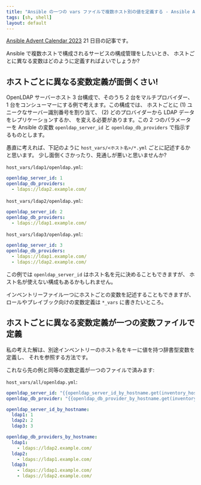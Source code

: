```yaml
---
title: "Ansible の一つの vars ファイルで複数ホスト別の値を定義する - Ansible Advent Calendar 2023"
tags: [sh, shell]
layout: default
---
```


[Ansible Advent Calendar 2023](https://qiita.com/advent-calendar/2023/ansible)
21 日目の記事です。

Ansible で複数ホストで構成されるサービスの構成管理をしたいとき、
ホストごとに異なる変数はどのように定義すればよいでしょうか?

ホストごとに異なる変数定義が面倒くさい!
----------------------------------------------------------------------

OpenLDAP サーバーホスト 3 台構成で、そのうち 2 台をマルチプロバイダー、
1 台をコンシューマーにする例で考えます。この構成では、
ホストごとに (1) ユニークなサーバー識別番号を割り当て、
(2) どのプロバイダーから LDAP データをレプリケーションするか、
を変える必要があります。この 2 つのパラメーターを Ansible の変数
`openldap_server_id` と `openldap_db_providers` で指示するものとします。

愚直に考えれば、下記のように `host_vars/<ホスト名>/*.yml`
ごとに記述するかと思います。
少し面倒くさかったり、見通しが悪いと思いませんか?

`host_vars/ldap1/openldap.yml`:

```yaml
openldap_server_id: 1
openldap_db_providers:
  - ldaps://ldap2.example.com/
```

`host_vars/ldap2/openldap.yml`:

```yaml
openldap_server_id: 2
openldap_db_providers:
  - ldaps://ldap1.example.com/
```

`host_vars/ldap3/openldap.yml`:

```yaml
openldap_server_id: 3
openldap_db_providers:
  - ldaps://ldap1.example.com/
  - ldaps://ldap2.example.com/
```

この例では `openldap_server_id` はホスト名を元に決めることもできますが、
ホスト名が使えない構成もあるかもしれません。

インベントリーファイル一つにホストごとの変数を記述することもできますが、
ロールやプレイブック向けの変数定義は `*_vars` に書きたいところ。

ホストごとに異なる変数定義が一つの変数ファイルで定義
----------------------------------------------------------------------

私の考えた解は、別途インベントリーのホスト名をキーに値を持つ辞書型変数を定義し、
それを参照する方法です。

これなら先の例と同等の変数定義が一つのファイルで済みます:

`host_vars/all/openldap.yml`:

```yaml
openldap_server_id: "{{openldap_server_id_by_hostname.get(inventory_hostname, 0)}}"
openldap_db_provider: "{{openldap_db_provider_by_hostname.get(inventory_hostname, [])}}"

openldap_server_id_by_hostname:
  ldap1: 1
  ldap2: 2
  ldap3: 3

openldap_db_providers_by_hostname:
  ldap1:
    - ldaps://ldap2.example.com/
  ldap2:
    - ldaps://ldap1.example.com/
  ldap3:
    - ldaps://ldap1.example.com/
    - ldaps://ldap2.example.com/
```
